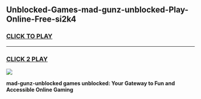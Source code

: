 
## Unblocked-Games-mad-gunz-unblocked-Play-Online-Free-si2k4
<h3>
<a href="https://premium76.site?title=mad-gunz-unblocked&ref=26A">CLICK TO PLAY</a></h3>
<hr>

<h3>
<a href="https://premium76.site?title=mad-gunz-unblocked&ref=26A">CLICK 2 PLAY</a>
  
</h3>

<a href="https://premium76.site?title=mad-gunz-unblocked&ref=26A"><img src="https://clearcache.store/games.png"></a>


**mad-gunz-unblocked games unblocked: Your Gateway to Fun and Accessible Online Gaming**
